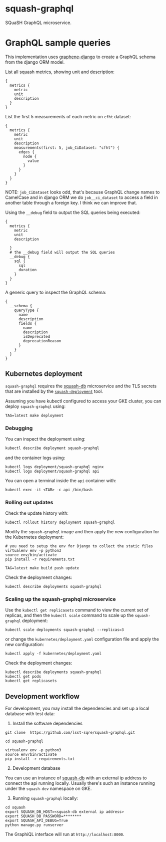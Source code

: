 # squash-graphql

SQuaSH GraphQL microservice.

# GraphQL sample queries

This implementation uses [graphene-django](http://docs.graphene-python.org/projects/django/en/latest/) to create a GraphQL schema from the django ORM model.
 
List all squash metrics, showing unit and description:

```
{
  metrics {
    metric
    unit
    description
  }
}
```


List the first 5 measurements of each metric on `cfht` dataset:

```
{
  metrics {
    metric
    unit
    description
    measurements(first: 5, job_CiDataset: "cfht") {
      edges {
        node {
          value
        }
      }
    }
  }
}
```

NOTE: `job_CiDataset` looks odd, that's because GraphQL change names to CamelCase and in django ORM we do `job__ci_dataset` to access a field in another table through a foreign key. I think we can improve that.


Using the `__debug` field to output the SQL queries being executed: 

```
{
  metrics {
    metric
    unit
    description
   
  }
  # the __debug field will output the SQL queries
  __debug {
    sql {
      sql
      duration
    }
  }
}
```

A generic query to inspect the GraphQL schema:

```
{
  __schema {
    queryType {
      name
      description
      fields {
        name
        description
        isDeprecated
        deprecationReason
      }
    }
  }
}
```

## Kubernetes deployment

`squash-graphql` requires the [squash-db](https://github.com/lsst-sqre/squash-db) microservice and the TLS secrets that are installed by the
[`squash-deployment`](https://github.com/lsst-sqre/squash-deployment) tool.

Assuming you have kubectl configured to access your GKE cluster, you can deploy `squash-graphql` using:

```
TAG=latest make deployment
```

### Debugging

You can inspect the deployment using:

```bash
kubectl describe deployment squash-graphql
```

and the container logs using:
 
``` 
kubectl logs deployment/squash-graphql nginx
kubectl logs deployment/squash-graphql api
```

You can open a terminal inside the `api` container with:

``` 
kubectl exec -it <TAB> -c api /bin/bash
```

### Rolling out updates 

Check the update history with:

```
kubectl rollout history deployment squash-graphql
```

Modify the `squash-graphql` image and then apply the new configuration for the Kubernetes deployment:

```
# you need to setup the env for Django to collect the static files
virtualenv env -p python3
source env/bin/activate
pip install -r requirements.txt
 
TAG=latest make build push update
```

Check the deployment changes:
```
kubectl describe deployments squash-graphql
```

### Scaling up the squash-graphql microservice

Use the `kubectl get replicasets` command to view the current set of replicas, and then the `kubectl scale` command 
to scale up the `squash-graphql` deployment:

``` 
kubectl scale deployments squash-graphql --replicas=3
```

or change the `kubernetes/deployment.yaml` configuration file and apply the new configuration:

```
kubectl apply -f kubernetes/deployment.yaml
```

Check the deployment changes:

``` 
kubectl describe deployments squash-graphql
kubectl get pods
kubectl get replicasets
```

## Development workflow 

For development, you may install the dependencies and set up a local database with test data:

1. Install the software dependencies
```
git clone  https://github.com/lsst-sqre/squash-graphql.git

cd squash-graphql

virtualenv env -p python3
source env/bin/activate
pip install -r requirements.txt
```

2. Development database
 
You can use an instance of [squash-db](https://github.com/lsst-sqre/squash-db) with an external ip address to connect the api running locally.
Usually there's such an instance running under the `squash-dev` namespace on GKE.

3. Running `squash-graphql` locally:

```
cd squash
export SQUASH_DB_HOST=<squash-db external ip address> 
export SQUASH_DB_PASSWORD=********
export SQUASH_API_DEBUG=True
python manage.py runserver
```

The GraphiQL interface will run at `http://localhost:8000`. 

